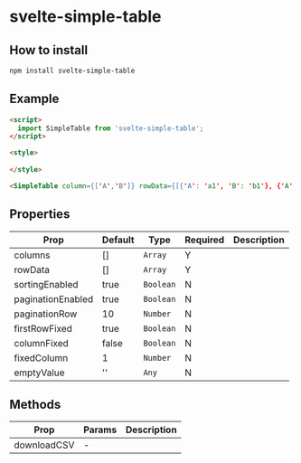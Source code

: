 # svelte-simple-table

## How to install

```bash
npm install svelte-simple-table
```

## Example

```html
<script>
  import SimpleTable from 'svelte-simple-table';
</script>

<style>
  
</style>

<SimpleTable column={['A','B']} rowData={[{'A': 'a1', 'B': 'b1'}, {'A': 'a2', 'B': 'b2'}]}/>

```

## Properties

| Prop    | Default | Type  | Required | Description |
|---------|---------|-------|----------|-------------|
| columns | []      | `Array` | Y |             |
| rowData | []      | `Array` | Y |           |
| sortingEnabled | true | `Boolean` | N |          |
| paginationEnabled | true | `Boolean` | N |          |
| paginationRow | 10 | `Number` | N |          |
| firstRowFixed | true | `Boolean` | N |         |
| columnFixed | false | `Boolean` | N |         |
| fixedColumn | 1 | `Number` | N |          |
| emptyValue | '' | `Any` | N |          |


## Methods
| Prop    | Params | Description  | 
|---------|---------|-------|
| downloadCSV | - |  |
